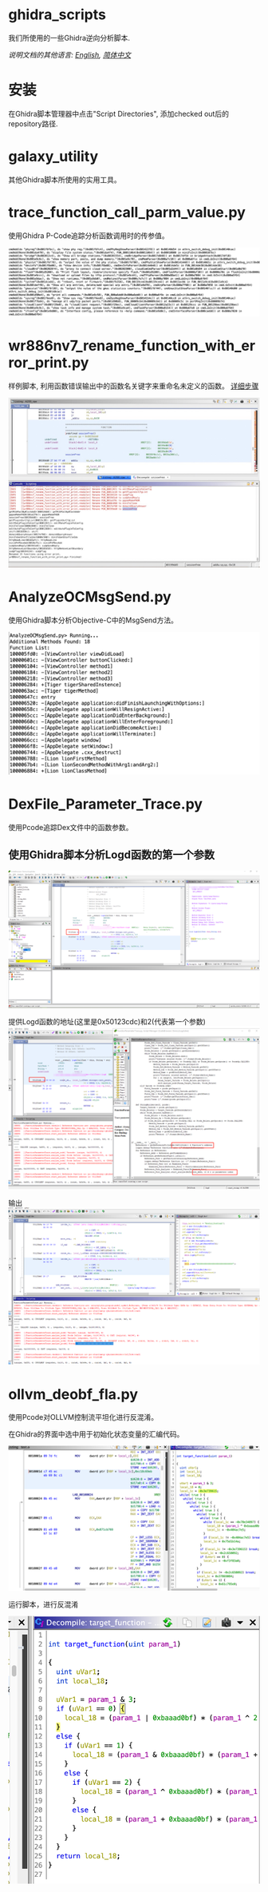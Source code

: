 # ghidra_scripts
我们所使用的一些Ghidra逆向分析脚本.

*说明文档的其他语言: [English](README.md), [简体中文](README.zh-cn.md)*

# 安装
在Ghidra脚本管理器中点击"Script Directories", 添加checked out后的repository路径.


# galaxy_utility
其他Ghidra脚本所使用的实用工具。


# trace_function_call_parm_value.py
使用Ghidra P-Code追踪分析函数调用时的传参值。

![Demo pic](images/trace_function_call_parm_value_pic_1.jpg)


# wr886nv7_rename_function_with_error_print.py
样例脚本, 利用函数错误输出中的函数名关键字来重命名未定义的函数。
[详细步骤](wr886nv7_rename_function_with_error_print.zh-cn.md)

![Demo pic](images/wr886nv7_rename_function_with_error_print_1.jpg)


# AnalyzeOCMsgSend.py
使用Ghidra脚本分析Objective-C中的MsgSend方法。

![Demo pic](images/analyze_oc_msg_send_pic.png)


# DexFile_Parameter_Trace.py
使用Pcode追踪Dex文件中的函数参数。

## 使用Ghidra脚本分析Logd函数的第一个参数
![Demo pic](images/DexFile_Parameter_Trace_Logd.png)

提供Logd函数的地址(这里是0x50123cdc)和2(代表第一个参数)
![Demo pic](images/DexFile_Parameter_Trace_Script_Param.png)

输出
![Demo pic](images/DexFile_Parameter_trace_Script_Output.png)

# ollvm_deobf_fla.py
使用Pcode对OLLVM控制流平坦化进行反混淆。

在Ghidra的界面中选中用于初始化状态变量的汇编代码。

![Demo pic](images/ghidra-ollvm-obf.png)

运行脚本，进行反混淆

![Demo pic](images/ghidra-ollvm-deobf.png)
